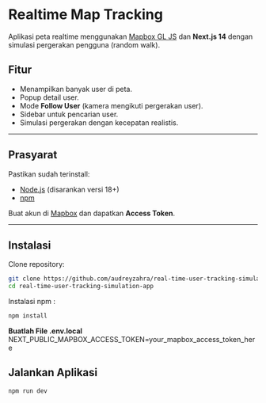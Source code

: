 # Realtime Map Tracking

Aplikasi peta realtime menggunakan [Mapbox GL JS](https://docs.mapbox.com/mapbox-gl-js/) dan **Next.js 14** dengan simulasi pergerakan pengguna (random walk).

## Fitur
- Menampilkan banyak user di peta.
- Popup detail user.
- Mode **Follow User** (kamera mengikuti pergerakan user).
- Sidebar untuk pencarian user.
- Simulasi pergerakan dengan kecepatan realistis.

---

## Prasyarat

Pastikan sudah terinstall:
- [Node.js](https://nodejs.org/) (disarankan versi 18+)
- [npm](https://www.npmjs.com/)

Buat akun di [Mapbox](https://www.mapbox.com/) dan dapatkan **Access Token**.

---

## Instalasi

Clone repository:

```bash
git clone https://github.com/audreyzahra/real-time-user-tracking-simulation-app.git
cd real-time-user-tracking-simulation-app
```

Instalasi npm :
```bash
npm install
```

**Buatlah File .env.local**
NEXT_PUBLIC_MAPBOX_ACCESS_TOKEN=your_mapbox_access_token_here

## Jalankan Aplikasi
```bash
npm run dev
```

